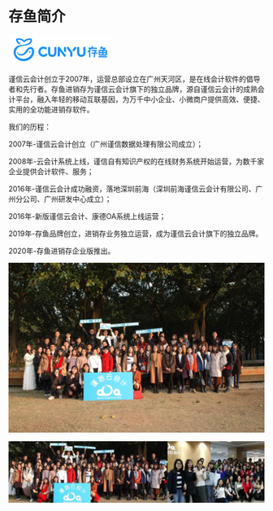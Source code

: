 # 存鱼简介



<img src="image\logo01.png" alt="PNG" style="zoom: 20%;" />

谨信云会计创立于2007年，运营总部设立在广州天河区，是在线会计软件的倡导者和先行者。存鱼进销存为谨信云会计旗下的独立品牌，源自谨信云会计的成熟会计平台，融入年轻的移动互联基因，为万千中小企业、小微商户提供高效、便捷、实用的全功能进销存软件。



我们的历程：

2007年-谨信云会计创立（广州谨信数据处理有限公司成立）；

2008年-云会计系统上线，谨信自有知识产权的在线财务系统开始运营，为数千家企业提供会计软件、服务；

2016年-谨信云会计成功融资，落地深圳前海（深圳前海谨信云会计有限公司、广州分公司、广州研发中心成立）；

2016年-新版谨信云会计、康德OA系统上线运营；

2019年-存鱼品牌创立，进销存业务独立运营，成为谨信云会计旗下的独立品牌。

2020年-存鱼进销存企业版推出。

![PNG](image\guanyuwomen01.jpg)

![PNG](image\guanyuwomen02.jpg)